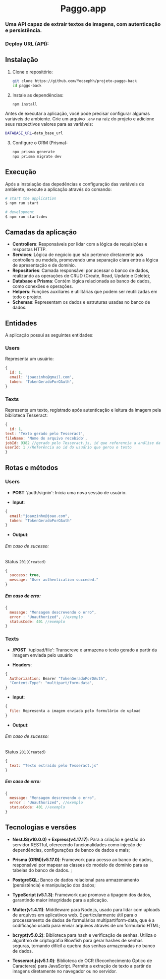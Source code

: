 <h1 align="center">Paggo.app</h1>
<h3>Uma API capaz de extrair textos de imagens, com autenticação e persistência.</h3>

### Deploy URL (API): 

## Instalação

1. Clone o repositório:

    ```bash
    git clone https://github.com/Yoosephh/projeto-paggo-back
    cd paggo-back
    ```

2. Instale as dependências:

    ```bash   
    npm install
    ```

Antes de executar a aplicação, você pode precisar configurar algumas variáveis de ambiente. Crie um arquivo `.env` na raiz do projeto e adicione seus respectivos valores para as variáveis:

```bash
DATABASE_URL=data_base_url
```

3. Configure o ORM (Prisma):

    ```sh
    npx prisma generate
    npx prisma migrate dev
    ```

## Execução
<p>Após a instalação das depedências e configuração das variáveis de ambiente, execute a aplicação através do comando:</p>


```bash
# start the application
$ npm run start

# development
$ npm run start:dev

```

## Camadas da aplicação

* **Controllers**: Responsáveis por lidar com a lógica de requisições e respostas HTTP.
* **Services**: Lógica de negócio que não pertence diretamente aos controllers ou models, promovendo uma separação clara entre a lógica de apresentação e de domínio.
* **Repositories**:  Camada responsável por acessar o banco de dados, realizando as operações de CRUD (Create, Read, Update e Delete);
* **Database e Prisma**: Contém lógica relacionada ao banco de dados, como conexões e operações.
* **Helpers**: Funções auxiliares e utilitárias que podem ser reutilizadas em todo o projeto.
* **Schemas**: Representam os dados e estruturas usadas no banco de dados.

## Entidades

A aplicação possui as seguintes entidades:

### Users
Representa um usuário:

```Javascript
{ 
  id: 1,
  email: 'joaozinho@gmail.com',
  token: 'TokenGeradoPorOAuth',
}
```

### Texts
Representa um texto, registrado após autenticação e leitura da imagem pela biblioteca Tesseract:

```javascript
{
  id: 1,
text: 'Texto gerado pelo Tesseract',
fileName: 'Nome do arquivo recebido',
jobId: 9382 //gerado pelo Tesseract.js, id que referencia a análise da biblioteca
userId: 1 //Referência ao id do usuário que gerou o texto
}
```

## Rotas e métodos
### Users
* **POST** '/auth/signin': Inicia uma nova sessão de usuário.

* **Input**:
```javascript
{
  email:"joaozinho@joao.com",
  token: "TokenGeradoPorOAuth"
}
```
* **Output**: </br>
###### Em caso de sucesso: </br>
Status `201(Created)`
```javascript
{
  success: true,
  message: "User authentication succeded."
}
```
##### Em caso de erro: </br>
```javascript
{
  message: "Mensagem descrevendo o erro",
  error : "Unauthorized", //exemplo
  statusCode: 401 //exemplo
}
```

### Texts
* **/POST** '/upload/file': Transcreve e armazena o texto gerado a partir da imagem enviada pelo usuário

* **Headers**:
```javascript
{
  Authorization: Bearer "TokenGeradoPorOAuth",
  "Content-Type": "multipart/form-data",
}
```
* **Input**:
```javascript
{
  file: Representa a imagem enviada pelo formulário de upload
}
```
* **Output**:
###### Em caso de sucesso: </br>
Status `201(Created)`
```javascript
{
  text: "Texto extraído pelo Tesseract.js"
}
```


##### Em caso de erro: </br>
```javascript
{
  message: "Mensagem descrevendo o erro",
  error : "Unauthorized", //exemplo
  statusCode: 401 //exemplo
}
```

## Tecnologias e versões

* **NestJS(v10.0.0) + Express(v4.17.17)**:  Para a criação e gestão do servidor RESTful, oferecendo funcionalidades como injeção de dependências, configurações de banco de dados e mais;


* **Prisma (ORM)(v5.17.0)**:  Framework para acesso ao banco de dados, responsável por mapear as classes do modelo de domínio para as tabelas do banco de dados. ;


* **PostgreSQL**:  Banco de dados relacional para armazenamento (persistência) e manipulação dos dados;


* **TypeScript (v5.1.3)**: Framework que promove a tipagem dos dados, garantindo maior integridade para a aplicação.

* **Multer(v1.4.11)**: Middleware para Node.js, usado para lidar com uploads de arquivos em aplicativos web. É particularmente útil para o processamento de dados de formulários multipart/form-data, que é a codificação usada para enviar arquivos através de um formulário HTML;


* **bcrypt(v5.0.2)**: Biblioteca para hash e verificação de senhas. Utiliza o algoritmo de criptografia Blowfish para gerar hashes de senhas seguras, tornando difícil a quebra das senhas armazenadas no banco de dados. 


* **Tesseract.js(v5.1.0)**: Biblioteca de OCR (Reconhecimento Óptico de Caracteres) para JavaScript. Permite a extração de texto a partir de imagens diretamente no navegador ou no servidor. 

